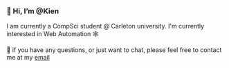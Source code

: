 ### 👋 Hi, I’m @Kien

I am currently a CompSci student @ Carleton university. I'm currently interested in Web Automation 🕸️

📩 if you have any questions, or just want to chat, please feel free to contact me at my [email](tamkienle2003@gmail.com)

<!---
Tam-kien/Tam-kien is a ✨ special ✨ repository because its `README.md` (this file) appears on your GitHub profile.
You can click the Preview link to take a look at your changes.
--->
